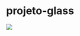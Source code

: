 # projeto-glass

![](https://repository-images.githubusercontent.com/248870497/40e30100-7aa6-11ea-9252-0a5de5bbcae4)
